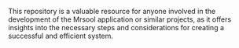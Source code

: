 This repository is a valuable resource for anyone involved in the development of the Mrsool application or similar projects, as it offers insights into the necessary steps and considerations for creating a successful and efficient system.
